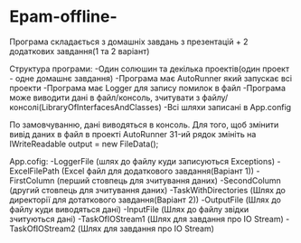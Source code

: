 # Epam-offline-

Програма складається з домашніх завдань з презентацій + 2 додаткових завдання(1 та 2 варіант)

Структура програми:
-Один солюшин та декілька проектів(один проект - одне домашнє завдання)
-Програма має AutoRunner який запускає всі проекти
-Програма має Logger для запису помилок в файл
-Програма може виводити дані в файл/консоль, зчитувати з файлу/консолі(LibraryOfInterfacesAndClasses)
-Всі шляхи записані в App.config

По замовчуванню, дані виводяться в консоль. Для того, щоб змінити вивід даних в файл в проекті AutoRunner 31-ий рядок змініть на IWriteReadable output = new FileData();

App.cofig:
-LoggerFile (шлях до файлу куди записуються Exceptions)
-ExcelFilePath (Excel файл для додаткового завдання(Варіант 1))
-FirstColumn (перший стовпець для зчитування даних)
-SecondColumn (другий стовпець для зчитування даних)
-TaskWithDirectories (Шлях до директорії для дотаткового завдання(Варіант 2))
-OutputFile (Шлях до файлу куди виводяться дані)
-InputFile (Шлях до файлу звідки зчитуються дані)
-TaskOfIOStream1 (Шлях для завдання про IO Stream)
-TaskOfIOStream2 (Шлях для завдання про IO Stream)
